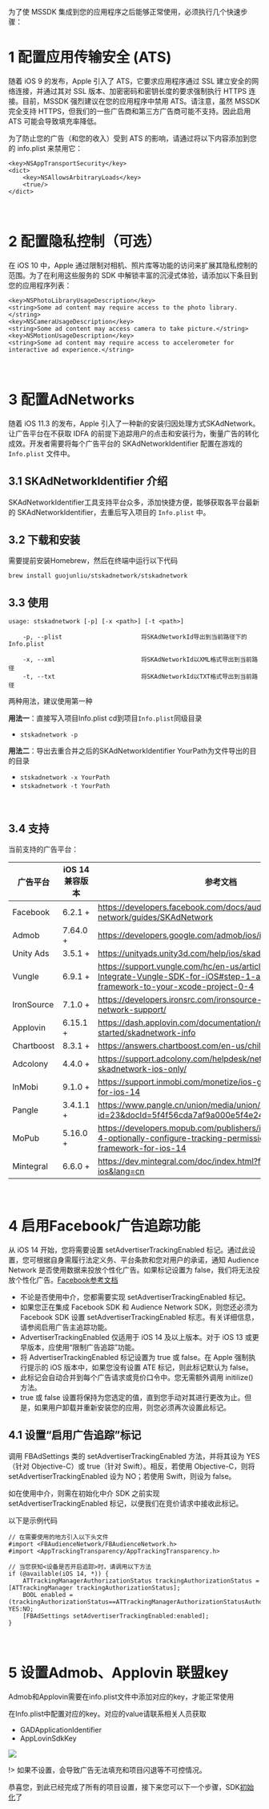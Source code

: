 为了使 MSSDK 集成到您的应用程序之后能够正常使用，必须执行几个快速步骤：

# 1 配置应用传输安全 (ATS)

随着 iOS 9 的发布，Apple 引入了 ATS，它要求应用程序通过 SSL 建立安全的网络连接，并通过其对 SSL 版本、加密密码和密钥长度的要求强制执行 HTTPS 连接。目前，MSSDK 强烈建议在您的应用程序中禁用 ATS。请注意，虽然 MSSDK 完全支持 HTTPS，但我们的一些广告商和第三方广告商可能不支持。因此启用 ATS 可能会导致填充率降低。

为了防止您的广告（和您的收入）受到 ATS 的影响，请通过将以下内容添加到您的 info.plist 来禁用它：

```
<key>NSAppTransportSecurity</key>
<dict>
    <key>NSAllowsArbitraryLoads</key>
    <true/>
</dict>
```

<br>

# 2 配置隐私控制（可选）

在 iOS 10 中，Apple 通过限制对相机、照片库等功能的访问来扩展其隐私控制的范围。为了在利用这些服务的 SDK 中解锁丰富的沉浸式体验，请添加以下条目到您的应用程序列表：

```
<key>NSPhotoLibraryUsageDescription</key>
<string>Some ad content may require access to the photo library.</string>
<key>NSCameraUsageDescription</key>
<string>Some ad content may access camera to take picture.</string>
<key>NSMotionUsageDescription</key>
<string>Some ad content may require access to accelerometer for interactive ad experience.</string>
```

<br>

# 3 配置AdNetworks

随着 iOS 11.3 的发布，Apple 引入了一种新的安装归因处理方式SKAdNetwork。让广告平台在不获取 IDFA 的前提下追踪用户的点击和安装行为，衡量广告的转化成效。开发者需要将每个广告平台的 SKAdNetworkIdentifier 配置在游戏的 `Info.plist` 文件中。

## 3.1 SKAdNetworkIdentifier 介绍

SKAdNetworkIdentifier工具支持平台众多，添加快捷方便，能够获取各平台最新的 SKAdNetworkIdentifier，去重后写入项目的 `Info.plist` 中。

## 3.2 下载和安装

需要提前安装Homebrew，然后在终端中运行以下代码

```
brew install guojunliu/stskadnetwork/stskadnetwork
```

## 3.3 使用

```
usage: stskadnetwork [-p] [-x <path>] [-t <path>]

    -p, --plist                      将SKAdNetworkId导出到当前路径下的Info.plist

    -x, --xml                        将SKAdNetworkId以XML格式导出到当前路径
    -t, --txt                        将SKAdNetworkId以TXT格式导出到当前路径
```
两种用法，建议使用第一种

**用法一**：直接写入项目Info.plist
cd到项目`Info.plist`同级目录

- `stskadnetwork -p`

**用法二**：导出去重合并之后的SKAdNetworkIdentifier
YourPath为文件导出的目的目录
- `stskadnetwork -x YourPath`
- `stskadnetwork -t YourPath`
<br>

## 3.4 支持
当前支持的广告平台：

| 广告平台 | iOS 14 兼容版本 | 参考文档 |
| ------------ | ------------ | ------------ |
| Facebook | 6.2.1 + | https://developers.facebook.com/docs/audience-network/guides/SKAdNetwork |
|Admob | 7.64.0 + | https://developers.google.com/admob/ios/ios14 |
| Unity Ads | 3.5.1 + | https://unityads.unity3d.com/help/ios/skadnetwork-ids |
| Vungle | 6.9.1 + | https://support.vungle.com/hc/en-us/articles/360002925791-Integrate-Vungle-SDK-for-iOS#step-1-add-the-vungle-framework-to-your-xcode-project-0-4 |
| IronSource | 7.1.0 + | https://developers.ironsrc.com/ironsource-mobile/ios/ios-14-network-support/ |
| Applovin | 6.15.1 + | https://dash.applovin.com/documentation/mediation/ios/getting-started/skadnetwork-info |
| Chartboost | 8.3.1 + | https://answers.chartboost.com/en-us/child_article/ios-14 |
| Adcolony | 4.4.0 + | https://support.adcolony.com/helpdesk/network-ids-for-skadnetwork-ios-only/ |
| InMobi | 9.1.0 + | https://support.inmobi.com/monetize/ios-guidelines/preparing-for-ios-14 |
| Pangle | 3.4.1.1 + | https://www.pangle.cn/union/media/union/download/detail?id=23&docId=5f4f56cda7af9a000e5f4e24&osType=ios |
| MoPub | 5.16.0 + | https://developers.mopub.com/publishers/ios/integrate/#step-4-optionally-configure-tracking-permission-alert-using-att-framework-for-ios-14 |
| Mintegral | 6.6.0 + | https://dev.mintegral.com/doc/index.html?file=sdk-m_sdk-ios&lang=cn |

<br>

# 4 启用Facebook广告追踪功能

从 iOS 14 开始，您将需要设置 setAdvertiserTrackingEnabled 标记。通过此设置，您可根据自身需履行法定义务、平台条款和您对用户的承诺，通知 Audience Network 是否使用数据来投放个性化广告。如果标记设置为 false，我们将无法投放个性化广告。[Facebook参考文档](https://developers.facebook.com/docs/audience-network/setting-up/platform-setup/ios/advertising-tracking-enabled)

- 不论是否使用中介，您都需要实现 setAdvertiserTrackingEnabled 标记。
- 如果您正在集成 Facebook SDK 和 Audience Network SDK，则您还必须为 Facebook SDK 设置 setAdvertiserTrackingEnabled 标志。有关详细信息，请参阅启用广告主追踪功能。
- AdvertiserTrackingEnabled 仅适用于 iOS 14 及以上版本。对于 iOS 13 或更早版本，应使用“限制广告追踪”功能。
- 将 AdvertiserTrackingEnabled 标记设置为 true 或 false。在 Apple 强制执行提示的 iOS 版本中，如果您没有设置 ATE 标记，则此标记默认为 false。
- 此标记会自动合并到每个广告请求或竞价口令中。您无需额外调用 initilize() 方法。
- true 或 false 设置将保持为您选定的值，直到您手动对其进行更改为止。但是，如果用户卸载并重新安装您的应用，则您必须再次设置此标记。


## 4.1 设置“启用广告追踪”标记


调用 FBAdSettings 类的 setAdvertiserTrackingEnabled 方法，并将其设为 YES（针对 Objective-C）或 true（针对 Swift）。相反，若使用 Objective-C，则将 setAdvertiserTrackingEnabled 设为 NO；若使用 Swift，则设为 false。

如在使用中介，则需在初始化中介 SDK 之前实现 setAdvertiserTrackingEnabled 标记，以便我们在竞价请求中接收此标记。


以下是示例代码

```
// 在需要使用的地方引入以下头文件
#import <FBAudienceNetwork/FBAudienceNetwork.h>
#import <AppTrackingTransparency/AppTrackingTransparency.h>

// 当您获知<设备是否开启追踪>时，请调用以下方法
if (@available(iOS 14, *)) {
	ATTrackingManagerAuthorizationStatus trackingAuthorizationStatus = [ATTrackingManager trackingAuthorizationStatus];
	BOOL enabled = (trackingAuthorizationStatus==ATTrackingManagerAuthorizationStatusAuthorized)?YES:NO;
	[FBAdSettings setAdvertiserTrackingEnabled:enabled];
}
```


<br>

# 5 设置Admob、Applovin 联盟key

Admob和Applovin需要在info.plist文件中添加对应的key，才能正常使用

在Info.plist中配置对应的key。对应的value请联系相关人员获取

- GADApplicationIdentifier
- AppLovinSdkKey

![](http://doc.gamehaus.com/uploads/202102/603753a83bb45_603753a8.png)

!> 如果不设置，会导致广告无法填充和项目闪退等不可控情况。

恭喜您，到此已经完成了所有的项目设置，接下来您可以下一个步骤，SDK[初始化](/mssdk/ios/ios_init)了
